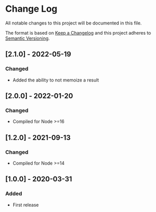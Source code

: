 # Change Log

All notable changes to this project will be documented in this file.

The format is based on [Keep a Changelog](http://keepachangelog.com/)
and this project adheres to [Semantic Versioning](http://semver.org/).

## [2.1.0] - 2022-05-19

### Changed

- Added the ability to not memoize a result

## [2.0.0] - 2022-01-20

### Changed

- Compiled for Node >=16

## [1.2.0] - 2021-09-13

### Changed

- Compiled for Node >=14

## [1.0.0] - 2020-03-31

### Added

- First release
